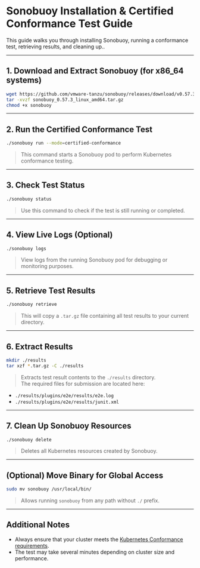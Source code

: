 # Sonobuoy Installation & Certified Conformance Test Guide

This guide walks you through installing Sonobuoy, running a conformance test, retrieving results, and cleaning up..

---

## 1. Download and Extract Sonobuoy (for x86_64 systems)

```bash
wget https://github.com/vmware-tanzu/sonobuoy/releases/download/v0.57.3/sonobuoy_0.57.3_linux_amd64.tar.gz
tar -xvzf sonobuoy_0.57.3_linux_amd64.tar.gz
chmod +x sonobuoy
```
---

##  2. Run the Certified Conformance Test

```bash
./sonobuoy run --mode=certified-conformance
```

> This command starts a Sonobuoy pod to perform Kubernetes conformance testing.

---

## 3. Check Test Status

```bash
./sonobuoy status
```

> Use this command to check if the test is still running or completed.

---

## 4. View Live Logs (Optional)

```bash
./sonobuoy logs
```

> View logs from the running Sonobuoy pod for debugging or monitoring purposes.

---

## 5. Retrieve Test Results

```bash
./sonobuoy retrieve
```

> This will copy a `.tar.gz` file containing all test results to your current directory.

---

## 6. Extract Results

```bash
mkdir ./results
tar xzf *.tar.gz -C ./results
```

> Extracts test result contents to the `./results` directory.  
> The required files for submission are located here:

- `./results/plugins/e2e/results/e2e.log`
- `./results/plugins/e2e/results/junit.xml`

---

## 7. Clean Up Sonobuoy Resources

```bash
./sonobuoy delete
```

> Deletes all Kubernetes resources created by Sonobuoy.

---

## (Optional) Move Binary for Global Access

```bash
sudo mv sonobuoy /usr/local/bin/
```

> Allows running `sonobuoy` from any path without `./` prefix.

---

## Additional Notes

- Always ensure that your cluster meets the [Kubernetes Conformance requirements](https://github.com/cncf/k8s-conformance).
- The test may take several minutes depending on cluster size and performance.
